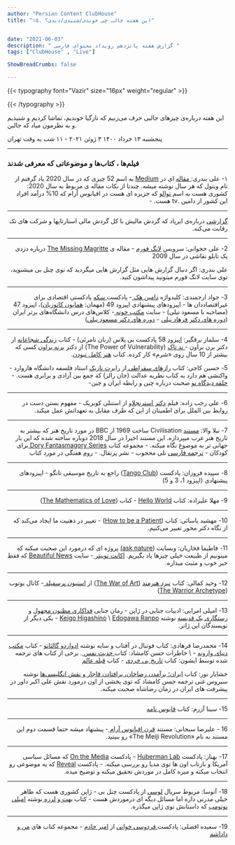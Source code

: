 ```yaml
---
author: "Persian Content ClubHouse"
title: "۱۵. این هفته جالب چی خوندی/شنیدی/دیدی؟"


date: "2021-06-03"
description: " گزارش هفته پانزدهم رویداد محتوای فارسی "
tags: ["ClubHouse" , "Live"]

ShowBreadCrumbs: false

---
```


{{< typography font="Vazir" size="16px" weight="regular" >}}

{{< /typography >}}

این هفته درباره‌ی چیزهای جالبی حرف می‌زنیم که تازگیا خوندیم، تماشا کردیم و شنیدیم و به نظرمون میاد که جالبن.

<!--more-->

پنجشنبه ۱۳ خرداد ۱۴۰۰  ۳ ژوئن ۲۰۲۱ - ۱۱ شب به وقت تهران

---

### فیلم‌ها ، کتاب‌ها و موضوعاتی که معرفی شدند



 <p dir="rtl">
۱- علی بندری:<a href="https://medium.com/fluxx-studio-notes/52-things-i-learned-in-2020-6a380692dbb8"> مقاله</a> ای در <a href="https://medium.com/">Medium</a> به اسم 52 چیزی که در سال 2020 یاد گرفتم از تام ویتول که هر سال نوشته میشه. چندتا از نکات مقاله ی مربوط به سال 2020: کشوری هست به اسم <a href="https://en.wikipedia.org/wiki/Tuvalu">توالو</a> که جزیره ای هست در اقیانوس آرام که 10% درآمد افراد این کشور از دامین .tv هست. - </p>

---

 <p dir="rtl">
<a href="https://www.kevinrooke.com/post/apple-airpods-iphone-accessory-or-the-next-big-thing">گزارشی</a> درباره‌ی ایرپاد که گردش مالیش با کل گردش مالی استارتاپها و شرکت های تک رقابت می‌کنه.</p>

---

<p dir="rtl">
2- علی حجوانی: سرویس <a href="https://longform.org/">لانگ فورم</a> - مقاله ی <a href="https://archive.vanityfair.com/article/2021/6/1/the-missing-magritte">The Missing Magritte</a> درباره دزدی یک تابلو نقاشی در سال 2009</p>


<p dir="rtl">
علی بندری: اگر دنبال گزارش هایی مثل گزارش هایی میگردید که توی چنل بی میشنوید، توی سایت لانگ فورم میتونید پیداشون کنید.</p>

---

<p dir="rtl">
3- جواد ارجمندی: کلیدواژه <a href="https://en.wikipedia.org/wiki/Domain_hack">دامین هک </a>- پادکست<a href="https://sekkepodcast.ir/"> سکه</a> پادکستی اقتصادی برای غیراقتصاددان ها - اپیزودهای پیشنهادی اپیزود 49 (مهمان: <a href="https://fa.wikipedia.org/wiki/%D9%85%D8%AD%D9%85%D8%AF%D8%B9%D9%84%DB%8C_%D9%87%D9%85%D8%A7%DB%8C%D9%88%D9%86_%DA%A9%D8%A7%D8%AA%D9%88%D8%B2%DB%8C%D8%A7%D9%86">همایون کاتوزیان</a>)، اپیزود 47 (مصاحبه با مسعود نیلی) - سایت <a href="https://maktabkhooneh.org/">مکتب خونه </a>- کلاس‌های درس دانشگاه‌های برتر ایران (<a href="https://maktabkhooneh.org/teacher/%D9%81%D8%B1%D9%87%D8%A7%D8%AF-%D9%86%DB%8C%D9%84%DB%8C-tch67/">دوره های دکتر فرهاد نیلی</a> - <a href="https://maktabkhooneh.org/teacher/%D9%85%D8%B3%D8%B9%D9%88%D8%AF-%D9%86%DB%8C%D9%84%DB%8C-tch108/">دوره های دکتر مسعود نیلی</a>)</p>

---

<p dir="rtl">
4- سلماز برقگیر: <a href="https://bpluspodcast.com/fourth-season/%D8%B2%D9%86%D8%A7%D9%86-%D9%86%D8%A7%D9%85%D8%B1%D8%A6%DB%8C/">اپیزود</a> 58 پادکست بی پلاس (زنان نامرئی) - کتاب <a href="https://www.goodreads.com/book/show/13588356-daring-greatly">زندگی شجاعانه</a> از دکتر برن براون -<a href="https://www.ted.com/talks/brene_brown_the_power_of_vulnerability?language=en"> تد تاک</a> (The Power of Vulnerability) از دکتر <a href="https://brenebrown.com/">برنه براون</a> کسی که بیشتر از 10 سال روی «شرم» کار کرده. کتاب <a href="https://www.goodreads.com/book/show/7015403-the-gifts-of-imperfection?ac=1&from_search=true&qid=b940h9BJEE&rank=1">هنر کامل نبودن</a>. </p>


<p dir="rtl">
5- حسین کاجی: کتاب <a href="https://books.google.ca/books/about/Socratic_Puzzles.html?id=XOVelCewRMIC&redir_esc=y">رازهای سقراطی </a>از <a href="https://en.wikipedia.org/wiki/Robert_Nozick">رابرت نازیک</a> استاد فلسفه دانشگاه هاروارد - واکنشی هم دارد به کتاب نظریه عدالت (جان رالز) که جمع بین آزادی و برابری هست. - <a href="https://t.me/didgahenochannel">حلقه دیدگاه نو</a> صحبت درباره چین و رابطه ایران و چین- </p>

---

<p dir="rtl">
6- علی رجب زاده: فیلم <a href="https://www.imdb.com/title/tt0057012/">دکتر استرنجلاو</a> از استنلی کوبریک - مفهوم بستن دست در روابط بین الملل برای اطمینان از این که طرف مقابل به تعهداتش عمل میکند.</p>

---

<p dir="rtl">
7- نیلا والا: <a href="https://en.wikipedia.org/wiki/Civilisation_(TV_series)">مستند</a> Civilisation ساخت 1969 از BBC در مورد تاریخ هنر که بیشتر به تاریخ هنر غرب  میپردازه. این مستند اخیرا در سال 2018 دوباره ساخته شده که این بار جهانی تر به موضوع نگاه میکنه. - مجموعه کتاب <a href="https://www.penguinrandomhouse.com/series/DYY/dory-fantasmagory">Dory Fantasmagory Series </a>برای کودکان -  <a href="https://www.porteghaal.com/products/detail/%D8%AF%D8%B1%DB%8C-%D9%81%D8%A7%D9%86%D8%AA%D8%A7%D8%B3%D9%85%D8%A7%DA%AF%D9%88%D8%B1%DB%8C/105/view/">ترجمه فارسی</a> نلی محجوب - نشر پرتقال. - <a href="https://www.clubhouse.com/club/between-books-cultures">روم</a> هفتگی در مورد کتاب</p>

---

<p dir="rtl">
8- سپیده فروزان: پادکست (<a href="https://podcasts.apple.com/us/podcast/tango-club/id1207974511">Tango Club</a>) راجع به تاریخ موسیقی تانگو - اپیزودهای پیشنهادی (اپیزود 1، 3 و 5)</p>

---

<p dir="rtl">
9- مهلا علیزاده: کتاب <a href="https://books.google.ca/books/about/Hello_World.html?id=72FCDwAAQBAJ&redir_esc=y">Hello World</a> - کتاب (<a href="https://www.google.ca/books/edition/The_Mathematics_of_Love/Gk5rBgAAQBAJ?hl=en&gbpv=0">The Mathematics of Love</a>)</p>

---

<p dir="rtl">
10- مهشید یاسائی: کتاب (<a href="https://www.google.ca/books/edition/How_to_Be_a_Patient/WIZgDwAAQBAJ?hl=en&gbpv=0">How to be a Patient</a>) - تغییر در ذهنیت ما ایجاد می‌کند که از نگاه دکتر محور تغییر می‌کنیم.</p>

---

<p dir="rtl">
11- فاطیما فخاریان: وبسایت (<a href="https://asknature.org/">ask nature)</a> پروژه ای که درمورد این صحبت میکنه که میتونیم از طبیعت خیلی چیزها یاد بگیریم. <a href="https://twitter.com/AskNatureTweets">اکانت توییتر </a>- سایت <a href="https://www.beautifulnews.com/">Beautiful News</a> که فقط خبر خوب و مثبت میذاره.</p>

---

<p dir="rtl">
12- وحید کمالی: کتاب <a href="http://paykanbook.ir/product/%D9%86%D8%A8%D8%B1%D8%AF-%D9%87%D9%86%D8%B1%D9%85%D9%86%D8%AF/">نبرد هنرمند</a> (<a href="https://www.google.ca/books/edition/The_War_of_Art/sR3hAAAAQBAJ?hl=en&gbpv=0">The War of Art</a>) از <a href="https://stevenpressfield.com/">استیون پرسفیلد </a>- کانال یوتوب  (<a href="https://www.youtube.com/channel/UCUuZco7pCtIm8UvGm8dp8Yg">The Warrior Archetype</a>)</p>

---

<p dir="rtl">
13- امیلی امرایی: ادبیات جنایی در ژاپن - رمان جنایی <a href="https://www.google.ca/books/edition/The_Devotion_of_Suspect_X/NLaWDAEACAAJ?hl=en"> فداکاری مظنون مجهول</a> و <a href="https://www.google.ca/books/edition/Salvation_of_a_Saint/Qhx_C5ir5VoC?hl=en&gbpv=0">رستگاری یک قدیسه</a> نوشته <a href="https://en.wikipedia.org/wiki/Keigo_Higashino">Keigo Higashino</a>  \
<a href="https://en.wikipedia.org/wiki/Edogawa_Ranpo">Edogawa Ranpo</a> - یکی دیگر از نویسندگان این ژانر. </p>

---

<p dir="rtl">
14- محمدرضا فرهادی: کتاب فوتبال در آفتاب و سایه نوشته <a href="https://en.wikipedia.org/wiki/Eduardo_Galeano">ادواردو گالئانو</a> - کتاب <a href="https://taaghche.com/book/56106/%D9%85%DA%A9%D8%AA%D8%A8-%D8%AF%D9%86%DB%8C%D8%A7%DB%8C-%D9%88%D8%A7%D8%B1%D9%88%D9%86%D9%87">مکتب دنیای وارونه</a> -  \
خاطرات حسن کامشاد: کتاب<a href="https://nashreney.com/content/%D8%AD%D8%AF%DB%8C%D8%AB-%D9%86%D9%81%D8%B3/"> حدیث نفس </a>. برخی از کتاب های ترجمه شده توسط ایشون: کتاب <a href="https://shahreketabonline.com/Products/Details/10796/%D8%AA%D8%A7%D8%B1%DB%8C%D8%AE_%D8%A8%DB%8C%D8%AE%D8%B1%D8%AF%DB%8C">تاریخ بی خردی</a> - کتاب <a href="https://shahreketabonline.com/Products/Details/32886/%D9%82%D8%A8%D9%84%D9%87_%D8%B9%D8%A7%D9%84%D9%85">قبله عالم</a></p>


<p dir="rtl">
خشایار نور: کتاب <a href="https://niloofarpublications.com/product/%d8%a7%db%8c%d8%b1%d8%a7%d9%86%e2%80%8f-%d8%a8%d8%b1%d8%a2%d9%85%d8%af%d9%86%e2%80%8f-%d8%b1%d8%b6%d8%a7%d8%ae%d8%a7%d9%86/">ایران؛ برآمدن رضاخان، برافتادن قاجار و نقش انگلیسی‌ها</a> نوشته سیروس غنی ترجمه حسن کامشاد که توی بخشی از اون درمورد نقش علی اکبر داور در پیشرفت های ایران در زمان رضاشاه صحبت میکنه.</p>

---

<p dir="rtl">
15- سینا آزرم: کتاب <a href="https://fa.wikipedia.org/wiki/%D9%82%D8%A7%D8%A8%D9%88%D8%B3%E2%80%8C%D9%86%D8%A7%D9%85%D9%87">قابوس نامه</a> </p>

---

<p dir="rtl">
16 - علیرضا سبحانی: مستند <a href="https://en.wikipedia.org/wiki/The_Pacific_Century">قرن اقیانوس آرام </a>- پیشنهاد میشه حتما قسمت دوم این مستند به نام «The Meiji Revolution» رو ببینید.</p>

---

<p dir="rtl">
17- بهناز: پادکست <a href="https://hubermanlab.com/">Huberman Lab</a> - پادکست <a href="https://www.wnycstudios.org/podcasts/otm">On the Media</a> که مسائل سیاسی آمریکا و بازتاب اون ها توی مدیا رو بررسی میکنه. - پادکست <a href="https://revealnews.org/podcast/">Reveal</a> که یه موضوعی رو انتخاب میکنه و میره کامل در موردش تحقیق میکنه و توضیح میده.</p>

---


<p dir="rtl">
18- آتوسا: مربوط سریال <a href="https://channelbpodcast.com/archives/15650">لوسی</a> از پادکست چنل بی - ژاپن کشوری هست که ظاهر خیلی مدرنی داره اما مسائل دیگه ای درموردش هست - کتاب <a href="https://shahreketabonline.com/Products/Details/264912/%D8%A8%D9%87%D8%AA_%D9%88_%D9%84%D8%B1%D8%B2%D9%87">بهت و لرزه </a>نوشته <a href="https://en.wikipedia.org/wiki/Am%C3%A9lie_Nothomb">امیلی نوتومب</a> که داستانش توی ژاپن میگذره.</p>

---

<p dir="rtl">
19- سعیده افضلی: پادکست<a href="https://readingferdowsi.com/"> فردوسی خوانی</a> از <a href="https://twitter.com/amirukhadem?s=20">امیر خادم</a> - مجموعه کتاب های <a href="https://www.bafarzandan.com/kids/shop-main-page/books/books-by-subject/dastani/manodadasham-complet-collection-detail.html">من و داداشم</a>  </p>


